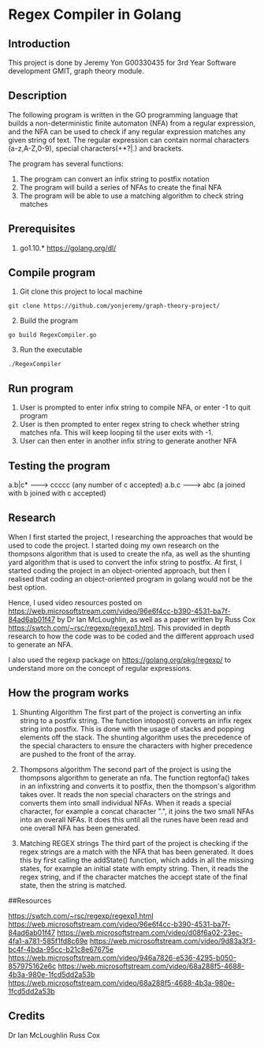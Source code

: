 # Regex Compiler in Golang

## Introduction

This project is done by Jeremy Yon G00330435 for 3rd Year Software development GMIT, graph theory module.

## Description

The following program is written in the GO programming language that builds a non-deterministic finite automaton (NFA) from a regular expression, and the NFA can be used to check if any regular expression matches any given string of text. The regular expression can contain normal characters (a-z,A-Z,0-9), special characters(+*?|.) and brackets. 

The program has several functions:
1. The program can convert an infix string to postfix notation
2. The program will build a series of NFAs to create the final NFA
3. The program will be able to use a matching algorithm to check string matches

## Prerequisites

1. go1.10.* https://golang.org/dl/

## Compile program

1. Git clone this project to local machine
```
git clone https://github.com/yonjeremy/graph-theory-project/
```

2. Build the program
```
go build RegexCompiler.go
```

3. Run the executable
```
./RegexCompiler
```

## Run program

1. User is prompted to enter infix string to compile NFA, or enter -1 to quit program
2. User is then prompted to enter regex string to check whether string matches nfa. This will keep looping til the user exits with -1.
3. User can then enter in another infix string to generate another NFA

## Testing the program
a.b|c* --->  ccccc (any number of c accepted)
a.b.c ---> abc (a joined with b joined with c accepted) 
## Research

When I first started the project, I researching the approaches that would be used to code the project. I started doing my own research on the thompsons algorithm that is used to create the nfa, as well as the shunting yard algorithm that is used to convert the infix string to postfix. At first, I started coding the project in an object-oriented approach, but then I realised that coding an object-oriented program in golang would not be the best option.

Hence, I used video resources posted on https://web.microsoftstream.com/video/96e6f4cc-b390-4531-ba7f-84ad6ab01f47 by Dr Ian McLoughlin, as well as a paper written by Russ Cox https://swtch.com/~rsc/regexp/regexp1.html. This provided in depth research to how the code was to be coded and the different approach used to generate an NFA. 

I also used the regexp package on https://golang.org/pkg/regexp/ to understand more on the concept of regular expressions.

## How the program works

1. Shunting Algorithm
The first part of the project is converting an infix string to a postfix string. The function intopost() converts an infix regex string into postfix. This is done with the usage of stacks and popping elements off the stack. The shunting algorithm uses the precedence of the special characters to ensure the characters with higher precedence are pushed to the front of the array.

2. Thompsons algorithm
The second part of the project is using the thompsons algorithm to generate an nfa. The function regtonfa() takes in an infixstring and converts it to postfix, then the thompson's algorithm takes over. It reads the non special characters on the strings and converts them into small individual NFAs. When it reads a special character, for example a concat character ".", it joins the two small NFAs into an overall NFAs. It does this until all the runes have been read and one overall NFA has been generated.

3. Matching REGEX strings
The third part of the project is checking if the regex strings are a match with the NFA that has been generated. It does this by first calling the addState() function, which adds in all the missing states, for example an initial state with empty string. Then, it reads the regex string, and if the character matches the accept state of the final state, then the string is matched.

##Resources

https://swtch.com/~rsc/regexp/regexp1.html
https://web.microsoftstream.com/video/96e6f4cc-b390-4531-ba7f-84ad6ab01f47
https://web.microsoftstream.com/video/d08f6a02-23ec-4fa1-a781-585f1fd8c69e
https://web.microsoftstream.com/video/9d83a3f3-bc4f-4bda-95cc-b21c8e67675e
https://web.microsoftstream.com/video/946a7826-e536-4295-b050-857975162e6c
https://web.microsoftstream.com/video/68a288f5-4688-4b3a-980e-1fcd5dd2a53b
https://web.microsoftstream.com/video/68a288f5-4688-4b3a-980e-1fcd5dd2a53b

## Credits

Dr Ian McLoughlin
Russ Cox
